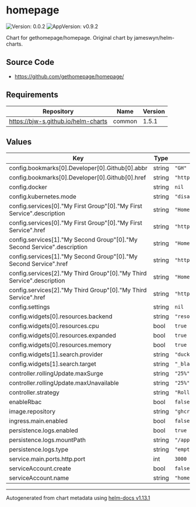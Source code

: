 # homepage

![Version: 0.0.2](https://img.shields.io/badge/Version-0.0.2-informational?style=flat-square) ![AppVersion: v0.9.2](https://img.shields.io/badge/AppVersion-v0.9.2-informational?style=flat-square)

Chart for gethomepage/homepage. Original chart by jameswyn/helm-charts.

## Source Code

* <https://github.com/gethomepage/homepage/>

## Requirements

| Repository | Name | Version |
|------------|------|---------|
| https://bjw-s.github.io/helm-charts | common | 1.5.1 |

## Values

| Key | Type | Default | Description |
|-----|------|---------|-------------|
| config.bookmarks[0].Developer[0].Github[0].abbr | string | `"GH"` |  |
| config.bookmarks[0].Developer[0].Github[0].href | string | `"https://github.com/"` |  |
| config.docker | string | `nil` |  |
| config.kubernetes.mode | string | `"disable"` |  |
| config.services[0]."My First Group"[0]."My First Service".description | string | `"Homepage is awesome"` |  |
| config.services[0]."My First Group"[0]."My First Service".href | string | `"http://localhost/"` |  |
| config.services[1]."My Second Group"[0]."My Second Service".description | string | `"Homepage is the best"` |  |
| config.services[1]."My Second Group"[0]."My Second Service".href | string | `"http://localhost/"` |  |
| config.services[2]."My Third Group"[0]."My Third Service".description | string | `"Homepage is 😎"` |  |
| config.services[2]."My Third Group"[0]."My Third Service".href | string | `"http://localhost/"` |  |
| config.settings | string | `nil` |  |
| config.widgets[0].resources.backend | string | `"resources"` |  |
| config.widgets[0].resources.cpu | bool | `true` |  |
| config.widgets[0].resources.expanded | bool | `true` |  |
| config.widgets[0].resources.memory | bool | `true` |  |
| config.widgets[1].search.provider | string | `"duckduckgo"` |  |
| config.widgets[1].search.target | string | `"_blank"` |  |
| controller.rollingUpdate.maxSurge | string | `"25%"` |  |
| controller.rollingUpdate.maxUnavailable | string | `"25%"` |  |
| controller.strategy | string | `"RollingUpdate"` |  |
| enableRbac | bool | `false` |  |
| image.repository | string | `"ghcr.io/gethomepage/homepage"` |  |
| ingress.main.enabled | bool | `false` |  |
| persistence.logs.enabled | bool | `true` |  |
| persistence.logs.mountPath | string | `"/app/config/logs"` |  |
| persistence.logs.type | string | `"emptyDir"` |  |
| service.main.ports.http.port | int | `3000` |  |
| serviceAccount.create | bool | `false` |  |
| serviceAccount.name | string | `"homepage"` |  |

----------------------------------------------
Autogenerated from chart metadata using [helm-docs v1.13.1](https://github.com/norwoodj/helm-docs/releases/v1.13.1)
